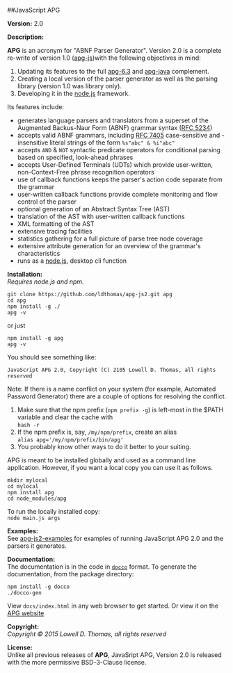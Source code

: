 ##JavaScript APG

**Version:**  2.0

**Description:**  

**APG** is an acronym for "ABNF Parser Generator". Version 2.0 is a complete re-write of version 1.0 (<a href="https://github.com/ldthomas/apg-js">apg-js</a>)with the following objectives in mind:
<ol>
<li>Updating its features to the full <a href="https://github.com/ldthomas/apg-6.3">apg-6.3</a> and <a href="https://github.com/ldthomas/apg-java">apg-java</a> complement.</li>
<li>Creating a local version of the parser generator as well as the parsing library (version 1.0 was library only).</li>
<li>Developing it in the <a = href="https://nodejs.org/en/">node.js</a> framework.</li>
</ol>

Its features include:

<ul>
<li>generates language parsers and translators from a superset of the Augmented Backus-Naur Form 
(ABNF) grammar syntax (<a href="https://tools.ietf.org/html/rfc5234">RFC 5234</a>)</li>
<li>accepts valid ABNF grammars, including <a href="https://tools.ietf.org/html/rfc7405">RFC 7405</a> case-sensitive and -insensitive 
literal strings of the form <code>%s"abc" & %i"abc"</code>
</li>
<li>accepts <code>AND</code> & <code>NOT</code> syntactic predicate operators for conditional parsing based on specified, look-ahead phrases</li>
<li>accepts User-Defined Terminals (UDTs) which provide user-written, non-Context-Free phrase recognition operators</li>
<li>use of callback functions keeps the parser's action code separate from the grammar</li>
<li>user-written callback functions provide complete monitoring and flow control of the parser</li>
<li>optional generation of an Abstract Syntax Tree (AST)</li>
<li>translation of the AST with user-written callback functions</li>
<li>XML formatting of the AST</li>
<li>extensive tracing facilities</li>
<li>statistics gathering for a full picture of parse tree node coverage</li>
<li>extensive attribute generation for an overview of the grammar's characteristics</li>
<li>runs as a <a = href="https://nodejs.org/en/">node.js</a>, desktop cli function</li>
</ul>

**Installation:**    
*Requires node.js and npm.*
```
git clone https://github.com/ldthomas/apg-js2.git apg
cd apg
npm install -g ./
apg -v
```
or just
```
npm install -g apg
apg -v
```
You should see something like:

`JavaScript APG 2.0, Copyright (C) 2105 Lowell D. Thomas, all rights reserved`

Note: If there is a name conflict on your system
(for example, Automated Password Generator) there are a couple of options for
resolving the conflict.
<ol>
<li>Make sure that the npm prefix (<code>npm prefix -g</code>) is left-most in the $PATH variable and clear the cache with
<br><code>hash -r</code></li>
<li>If the npm prefix is, say, <code>/my/npm/prefix</code>, create an alias<br>
<code>alias apg='/my/npm/prefix/bin/apg'</code></li>
<li>You probably know other ways to do it better to your suiting.</li>
</ol>

APG is meant to be installed globally and used as a command line application.
However, if you want a local copy you can use it as follows.
```
mkdir mylocal
cd mylocal
npm install apg
cd node_modules/apg
```
To run the locally installed copy:<br>
`node main.js args`<br>

**Examples:**  
See <a href="https://github.com/ldthomas/apg-js2-examples">apg-js2-examples</a> for examples of running JavaScript APG 2.0 and the parsers it generates.
  
**Documentation:**  
The documentation is in the code in [`docco`](https://jashkenas.github.io/docco/) format.
To generate the documentation, from the package directory:
```
npm install -g docco
./docco-gen
```
View `docs/index.html` in any web browser to get started.
Or view it on the [APG website](http://coasttocoastresearch.com/docjs2/apg/index.html)

**Copyright:**  
  *Copyright &copy; 2015 Lowell D. Thomas, all rights reserved*  

**License:**  
Unlike all previous releases of **APG**, JavaSript APG, Version 2.0 is released with the more permissive BSD-3-Clause license.
      

